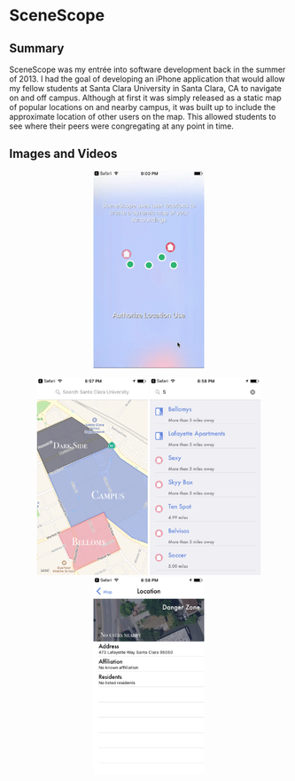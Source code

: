 SceneScope
==========

## Summary
SceneScope was my entrée into software development back in the summer of 2013. I had the goal of developing an iPhone application that would allow my fellow students at Santa Clara University in Santa Clara, CA to navigate on and off campus. Although at first it was simply released as a static map of popular locations on and nearby campus, it was built up to include the approximate location of other users on the map. This allowed students to see where their peers were congregating at any point in time.

## Images and Videos

<p align='center'>
  <img src='https://github.com/rileysparsons/scenescope/blob/master/scenescope%20video%202.gif' width=200/>
</p>
<p align='center'>
  <img src='https://github.com/rileysparsons/scenescope/blob/master/Simulator%20Screen%20Shot%20Oct%2031%2C%202016%2C%208.57.28%20PM.png' width=200/> <img src='https://github.com/rileysparsons/scenescope/blob/master/Simulator%20Screen%20Shot%20Oct%2031%2C%202016%2C%208.58.31%20PM.png' width=200/> <img src='https://github.com/rileysparsons/scenescope/blob/master/Simulator%20Screen%20Shot%20Oct%2031%2C%202016%2C%208.58.13%20PM.png' width=200/> 
</p>

